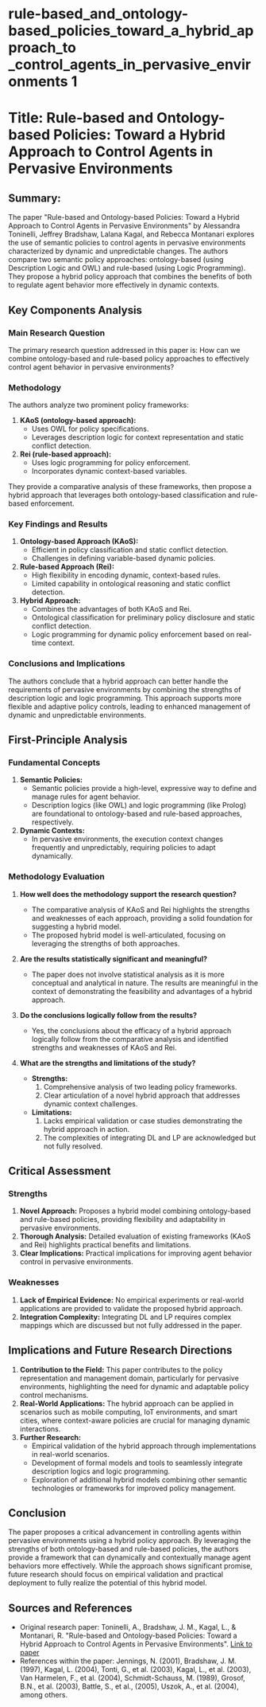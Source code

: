 # rule-based_and_ontology-based_policies_toward_a_hybrid_approach_to _control_agents_in_pervasive_environments 1

# Title: Rule-based and Ontology-based Policies: Toward a Hybrid Approach to Control Agents in Pervasive Environments

## Summary:
The paper "Rule-based and Ontology-based Policies: Toward a Hybrid Approach to Control Agents in Pervasive Environments" by Alessandra Toninelli, Jeffrey Bradshaw, Lalana Kagal, and Rebecca Montanari explores the use of semantic policies to control agents in pervasive environments characterized by dynamic and unpredictable changes. The authors compare two semantic policy approaches: ontology-based (using Description Logic and OWL) and rule-based (using Logic Programming). They propose a hybrid policy approach that combines the benefits of both to regulate agent behavior more effectively in dynamic contexts.

## Key Components Analysis

### Main Research Question
The primary research question addressed in this paper is: How can we combine ontology-based and rule-based policy approaches to effectively control agent behavior in pervasive environments?

### Methodology
The authors analyze two prominent policy frameworks:
1. **KAoS (ontology-based approach):**
   - Uses OWL for policy specifications.
   - Leverages description logic for context representation and static conflict detection.
2. **Rei (rule-based approach):**
   - Uses logic programming for policy enforcement.
   - Incorporates dynamic context-based variables.

They provide a comparative analysis of these frameworks, then propose a hybrid approach that leverages both ontology-based classification and rule-based enforcement.

### Key Findings and Results
1. **Ontology-based Approach (KAoS):**
   - Efficient in policy classification and static conflict detection.
   - Challenges in defining variable-based dynamic policies.
2. **Rule-based Approach (Rei):**
   - High flexibility in encoding dynamic, context-based rules.
   - Limited capability in ontological reasoning and static conflict detection.
3. **Hybrid Approach:**
   - Combines the advantages of both KAoS and Rei.
   - Ontological classification for preliminary policy disclosure and static conflict detection.
   - Logic programming for dynamic policy enforcement based on real-time context.

### Conclusions and Implications
The authors conclude that a hybrid approach can better handle the requirements of pervasive environments by combining the strengths of description logic and logic programming. This approach supports more flexible and adaptive policy controls, leading to enhanced management of dynamic and unpredictable environments.

## First-Principle Analysis

### Fundamental Concepts
1. **Semantic Policies:**
   - Semantic policies provide a high-level, expressive way to define and manage rules for agent behavior.
   - Description logics (like OWL) and logic programming (like Prolog) are foundational to ontology-based and rule-based approaches, respectively.
2. **Dynamic Contexts:**
   - In pervasive environments, the execution context changes frequently and unpredictably, requiring policies to adapt dynamically.

### Methodology Evaluation
1. **How well does the methodology support the research question?**
   - The comparative analysis of KAoS and Rei highlights the strengths and weaknesses of each approach, providing a solid foundation for suggesting a hybrid model.
   - The proposed hybrid model is well-articulated, focusing on leveraging the strengths of both approaches.

2. **Are the results statistically significant and meaningful?**
   - The paper does not involve statistical analysis as it is more conceptual and analytical in nature. The results are meaningful in the context of demonstrating the feasibility and advantages of a hybrid approach.

3. **Do the conclusions logically follow from the results?**
   - Yes, the conclusions about the efficacy of a hybrid approach logically follow from the comparative analysis and identified strengths and weaknesses of KAoS and Rei.

4. **What are the strengths and limitations of the study?**
   - **Strengths:**
     1. Comprehensive analysis of two leading policy frameworks.
     2. Clear articulation of a novel hybrid approach that addresses dynamic context challenges.
   - **Limitations:**
     1. Lacks empirical validation or case studies demonstrating the hybrid approach in action.
     2. The complexities of integrating DL and LP are acknowledged but not fully resolved.

## Critical Assessment

### Strengths
1. **Novel Approach:** Proposes a hybrid model combining ontology-based and rule-based policies, providing flexibility and adaptability in pervasive environments.
2. **Thorough Analysis:** Detailed evaluation of existing frameworks (KAoS and Rei) highlights practical benefits and limitations.
3. **Clear Implications:** Practical implications for improving agent behavior control in pervasive environments.

### Weaknesses
1. **Lack of Empirical Evidence:** No empirical experiments or real-world applications are provided to validate the proposed hybrid approach.
2. **Integration Complexity:** Integrating DL and LP requires complex mappings which are discussed but not fully addressed in the paper.

## Implications and Future Research Directions
1. **Contribution to the Field:** This paper contributes to the policy representation and management domain, particularly for pervasive environments, highlighting the need for dynamic and adaptable policy control mechanisms.
2. **Real-World Applications:** The hybrid approach can be applied in scenarios such as mobile computing, IoT environments, and smart cities, where context-aware policies are crucial for managing dynamic interactions.
3. **Further Research:**
   - Empirical validation of the hybrid approach through implementations in real-world scenarios.
   - Development of formal models and tools to seamlessly integrate description logics and logic programming.
   - Exploration of additional hybrid models combining other semantic technologies or frameworks for improved policy management.

## Conclusion
The paper proposes a critical advancement in controlling agents within pervasive environments using a hybrid policy approach. By leveraging the strengths of both ontology-based and rule-based policies, the authors provide a framework that can dynamically and contextually manage agent behaviors more effectively. While the approach shows significant promise, future research should focus on empirical validation and practical deployment to fully realize the potential of this hybrid model.

## Sources and References
- Original research paper: Toninelli, A., Bradshaw, J. M., Kagal, L., & Montanari, R. "Rule-based and Ontology-based Policies: Toward a Hybrid Approach to Control Agents in Pervasive Environments". [Link to paper](https://github.com/kingler/mabos-research-papers/blob/main/research-papers/Ontology%20and%20Goal%20Model%20in%20Designing%20BDI%20Multi-Agent%20Systems.pdf)
- References within the paper: Jennings, N. (2001), Bradshaw, J. M. (1997), Kagal, L. (2004), Tonti, G., et al. (2003), Kagal, L., et al. (2003), Van Harmelen, F., et al. (2004), Schmidt-Schauss, M. (1989), Grosof, B.N., et al. (2003), Battle, S., et al., (2005), Uszok, A., et al. (2004), among others.